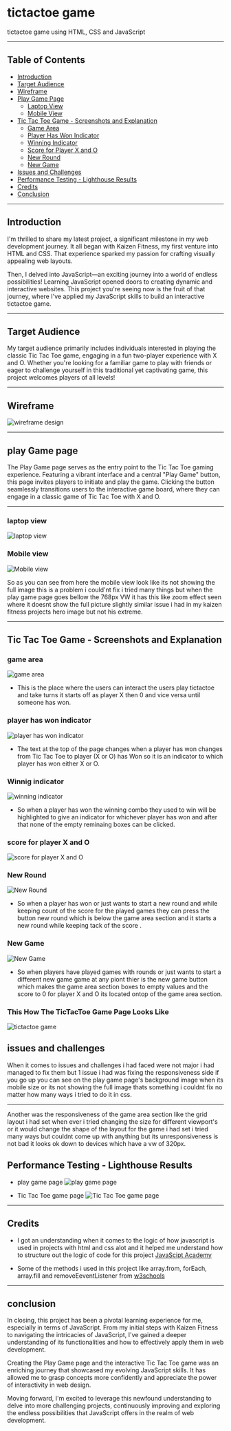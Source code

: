 # tictactoe game
tictactoe game using HTML, CSS and JavaScript

---

## Table of Contents
- [Introduction](#introduction)
- [Target Audience](#target-audience)
- [Wireframe](#wireframe)
- [Play Game Page](#play-game-page)
  - [Laptop View](#laptop-view)
  - [Mobile View](#mobile-view)
- [Tic Tac Toe Game - Screenshots and Explanation](#tic-tac-toe-game---screenshots-and-explanation)
  - [Game Area](#game-area)
  - [Player Has Won Indicator](#player-has-won-indicator)
  - [Winning Indicator](#winning-indicator)
  - [Score for Player X and O](#score-for-player-x-and-o)
  - [New Round](#new-round)
  - [New Game](#new-game)
- [Issues and Challenges](#issues-and-challenges)
- [Performance Testing - Lighthouse Results](#performance-testing---lighthouse-results)
- [Credits](#credits)
- [Conclusion](#conclusion)

---

## Introduction
 I'm thrilled to share my latest project, a significant milestone in my web development journey. It all began with Kaizen Fitness, my first venture into HTML and CSS. That experience sparked my passion for crafting visually appealing web layouts.

Then, I delved into JavaScript—an exciting journey into a world of endless possibilities! Learning JavaScript opened doors to creating dynamic and interactive websites. This project you're seeing now is the fruit of that journey, where I've applied my JavaScript skills to build an interactive tictactoe game.

---

## Target Audience
My target audience primarily includes individuals interested in playing the classic Tic Tac Toe game, engaging in a fun two-player experience with X and O. Whether you're looking for a familiar game to play with friends or eager to challenge yourself in this traditional yet captivating game, this project welcomes players of all levels!

---

## Wireframe
![wireframe design](asset/wireframe/tictactoe_wireframe.jpg)

---

## play Game page
The Play Game page serves as the entry point to the Tic Tac Toe gaming experience. Featuring a vibrant interface and a central "Play Game" button, this page invites players to initiate and play the game. Clicking the button seamlessly transitions users to the interactive game board, where they can engage in a classic game of Tic Tac Toe with X and O.

---

### laptop view
![laptop view](asset/screenshots/playgame_laptop_view.jpg)

### Mobile view
![Mobile view](asset/screenshots/playgame_mobile_view.jpg)

So as you can see from here the mobile view look like its not showing the full image this is a problem i could'nt fix i tried many things but when the play game page goes bellow the 768px VW it has this like zoom effect seen where it doesnt show the full picture  slightly similar issue i had in my kaizen fitness projects hero image but not his extreme.
 
---

## Tic Tac Toe Game - Screenshots and Explanation

### game area
![game area](asset/screenshots/game_area.jpg)
- This is the place where the users can interact the users play tictactoe and take turns it starts off as player X then 0 and vice versa until someone has won.

### player has won indicator
![player has won indicator](asset/screenshots/player_won_indicator.jpg)
- The text at the top of the page changes when a player has won changes from Tic Tac Toe to player (X or O) has Won so it is an indicator to which player has won either X or O.



### Winnig indicator 
![winning indicator](asset/screenshots/tictactoe_winning_indicator.jpg)
- So when a player has won the winning combo they used to win will be highlighted to give an indicator for whichever player has won  and after that none of the empty reminaing boxes can be clicked.


### score for player X and O
![score for player X and O](asset/screenshots/tictactoe_score.jpg)


### New Round 
![New Round](asset/screenshots/new_round_button.jpg)
- So when a player has won or just wants to start a new round and while keeping count of the score for the played games they can press the button new round which is below the game area section and it starts a new round while keeping tack of the score .


### New Game 
![New Game](asset/screenshots/new_game_button.jpg)
- So when players have played games with rounds or just wants to start a different new game game at any piont thier is the new game button which makes the game area section boxes to empty values and the score to 0 for player X and O its located ontop of the game area section.

### This How The TicTacToe Game Page Looks Like
![tictactoe game](asset/screenshots/tictactoe_game.jpg)

## issues and challenges
When it comes to issues and challenges i had faced were not major i had managed to fix them but 1 issue i had was fixing the responsiveness side if you go up you can see on the play game page's background image when its mobile size or its not showing the full image thats something i couldnt fix no matter how many ways i tried to do it in css.

---

Another was the responsiveness of the game area section like the grid layout i had set when ever i tried changing the size for different viewport's or it would change the shape of the layout for the game i had set i tried many ways but couldnt come up with anything but its unresponsiveness is not bad it looks ok down to devices which have a vw of 320px.

## Performance Testing - Lighthouse Results
- play game page
![play game page](asset/lighthouse_testing/playgame_lighthouse_testing.jpg)

- Tic Tac Toe game page
![Tic Tac Toe game page](asset/lighthouse_testing/tictactoe_game_lighthouse_testing.jpg)

---

## Credits
- I got an understanding when it comes to the logic of how javascript is used in projects with html and css alot and it helped me understand how to structure out the logic of code for this project [JavaScipt Academy](https://www.youtube.com/watch?v=B3pmT7Cpi24)

- Some of the methods i used in this project like array.from, forEach, array.fill and removeEeventListener from [w3schools](https://www.w3schools.com/js/default.asp)

---

## conclusion
In closing, this project has been a pivotal learning experience for me, especially in terms of JavaScript. From my initial steps with Kaizen Fitness to navigating the intricacies of JavaScript, I've gained a deeper understanding of its functionalities and how to effectively apply them in web development.

Creating the Play Game page and the interactive Tic Tac Toe game was an enriching journey that showcased my evolving JavaScript skills. It has allowed me to grasp concepts more confidently and appreciate the power of interactivity in web design.

Moving forward, I'm excited to leverage this newfound understanding to delve into more challenging projects, continuously improving and exploring the endless possibilities that JavaScript offers in the realm of web development.